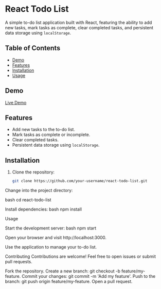 # React Todo List

A simple to-do list application built with React, featuring the ability to add new tasks, mark tasks as complete, clear completed tasks, and persistent data storage using `localStorage`.

## Table of Contents

- [Demo](#demo)
- [Features](#features)
- [Installation](#installation)
- [Usage](#usage)

## Demo

[Live Demo](#) <!-- Add a link to your live demo when deployed -->

## Features

- Add new tasks to the to-do list.
- Mark tasks as complete or incomplete.
- Clear completed tasks.
- Persistent data storage using `localStorage`.

## Installation

1. Clone the repository:

   ```bash
   git clone https://github.com/your-username/react-todo-list.git
Change into the project directory:

bash
cd react-todo-list

Install dependencies:
bash
npm install

Usage

Start the development server:
bash
npm start

Open your browser and visit http://localhost:3000.

Use the application to manage your to-do list.

Contributing
Contributions are welcome! Feel free to open issues or submit pull requests.

Fork the repository.
Create a new branch: git checkout -b feature/my-feature.
Commit your changes: git commit -m 'Add my feature'.
Push to the branch: git push origin feature/my-feature.
Open a pull request.